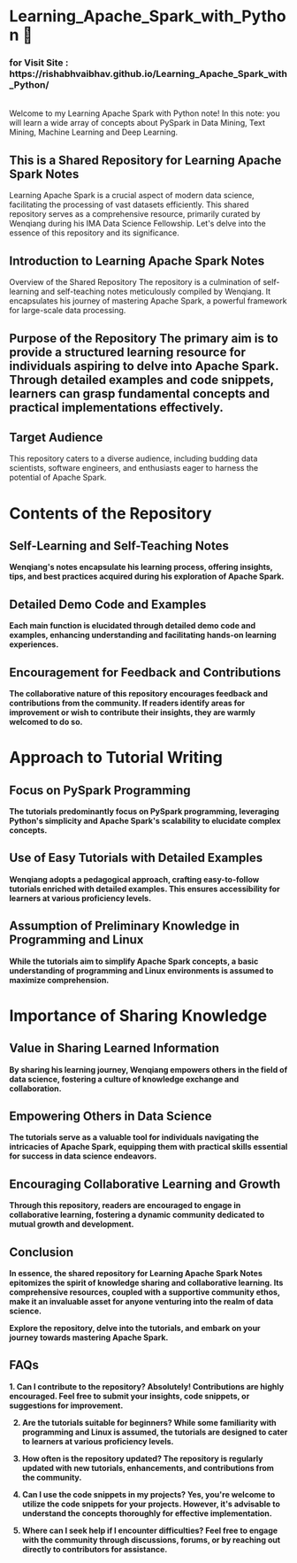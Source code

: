 # Learning_Apache_Spark_with_Python 🚀
<h3> <b>for Visit Site  :  https://rishabhvaibhav.github.io/Learning_Apache_Spark_with_Python/  </b> </h3>
<BR>
Welcome to my Learning Apache Spark with Python note! 
In this note: 
you will learn a wide array of concepts about PySpark in Data Mining, Text Mining, Machine Learning and Deep Learning. 

<h2>This is a Shared Repository for Learning Apache Spark Notes</h2>
Learning Apache Spark is a crucial aspect of modern data science, facilitating the processing of vast datasets efficiently. This shared repository serves as a comprehensive resource, primarily curated by Wenqiang during his IMA Data Science Fellowship. Let's delve into the essence of this repository and its significance.

<h2>Introduction to Learning Apache Spark Notes</h2>
Overview of the Shared Repository
The repository is a culmination of self-learning and self-teaching notes meticulously compiled by Wenqiang. It encapsulates his journey of mastering Apache Spark, a powerful framework for large-scale data processing.

<h2>Purpose of the Repository
The primary aim is to provide a structured learning resource for individuals aspiring to delve into Apache Spark. Through detailed examples and code snippets, learners can grasp fundamental concepts and practical implementations effectively.

<h2>Target Audience</h2>
This repository caters to a diverse audience, including budding data scientists, software engineers, and enthusiasts eager to harness the potential of Apache Spark.

<h1><b><b>Contents of the Repository</b><b></h1>
<h2>Self-Learning and Self-Teaching Notes</h2>
Wenqiang's notes encapsulate his learning process, offering insights, tips, and best practices acquired during his exploration of Apache Spark.

<h2>Detailed Demo Code and Examples</h2>
Each main function is elucidated through detailed demo code and examples, enhancing understanding and facilitating hands-on learning experiences.

<h2>Encouragement for Feedback and Contributions</h2>
The collaborative nature of this repository encourages feedback and contributions from the community. If readers identify areas for improvement or wish to contribute their insights, they are warmly welcomed to do so.

<h1><b>Approach to Tutorial Writing<b></h1>
<h2>Focus on PySpark Programming</h2>
The tutorials predominantly focus on PySpark programming, leveraging Python's simplicity and Apache Spark's scalability to elucidate complex concepts.

<h2>Use of Easy Tutorials with Detailed Examples</h2>
Wenqiang adopts a pedagogical approach, crafting easy-to-follow tutorials enriched with detailed examples. This ensures accessibility for learners at various proficiency levels.

<h2>Assumption of Preliminary Knowledge in Programming and Linux</h2>
While the tutorials aim to simplify Apache Spark concepts, a basic understanding of programming and Linux environments is assumed to maximize comprehension.

<h1><b>Importance of Sharing Knowledge<b></h1>
<h2>Value in Sharing Learned Information</h2>
By sharing his learning journey, Wenqiang empowers others in the field of data science, fostering a culture of knowledge exchange and collaboration.

<h2>Empowering Others in Data Science</h2>
The tutorials serve as a valuable tool for individuals navigating the intricacies of Apache Spark, equipping them with practical skills essential for success in data science endeavors.

<h2>Encouraging Collaborative Learning and Growth</h2>
Through this repository, readers are encouraged to engage in collaborative learning, fostering a dynamic community dedicated to mutual growth and development.

<h2>Conclusion</h2>
In essence, the shared repository for Learning Apache Spark Notes epitomizes the spirit of knowledge sharing and collaborative learning. Its comprehensive resources, coupled with a supportive community ethos, make it an invaluable asset for anyone venturing into the realm of data science.

Explore the repository, delve into the tutorials, and embark on your journey towards mastering Apache Spark.

<h2>FAQs</h2>
1. Can I contribute to the repository?
Absolutely! Contributions are highly encouraged. Feel free to submit your insights, code snippets, or suggestions for improvement.

2. Are the tutorials suitable for beginners?
While some familiarity with programming and Linux is assumed, the tutorials are designed to cater to learners at various proficiency levels.

3. How often is the repository updated?
The repository is regularly updated with new tutorials, enhancements, and contributions from the community.

4. Can I use the code snippets in my projects?
Yes, you're welcome to utilize the code snippets for your projects. However, it's advisable to understand the concepts thoroughly for effective implementation.

5. Where can I seek help if I encounter difficulties?
Feel free to engage with the community through discussions, forums, or by reaching out directly to contributors for assistance.
